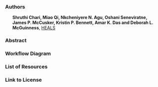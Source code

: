 <article class="mb-5">
<content>
<h3>Authors</h3>
 <ul>
 <strong>Shruthi Chari, Miao Qi, Nkcheniyere N. Agu, Oshani Seneviratne, James P. McCusker, Kristin P. Bennett, Amar K. Das and Deborah L. McGuinness</strong>, <a href="https://science.rpi.edu/biology/news/ibm-and-rensselaer-team-research-chronic-diseases-cognitive-computing">HEALS</a>      
 </ul>
 </content>
 
<article class="mb-5">
<content>
<h3>Abstract</h3>
<ul>
  
 </ul>
 </content>
 
 
<article class="mb-5">
<content>
<h3>Workflow Diagram</h3>
<ul>
  
 </ul>
 </content>
 
  
<article class="mb-5">
<content>
<h3>List of Resources </h3>
<ul>
  
 </ul>
 </content>
 
 <article class="mb-5">
<content>
<h3>Link to License </h3>
<ul>
  
 </ul>
 </content>


